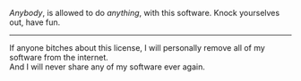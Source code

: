 *Anybody*, is allowed to do *anything*, with this software. Knock yourselves out, have fun.

----
If anyone bitches about this license, I will personally remove all of my software from the internet.<br>
And I will never share any of my software ever again.
